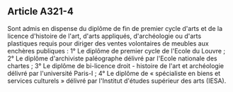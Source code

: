 Article A321-4
----
Sont admis en dispense du diplôme de fin de premier cycle d'arts et de la
licence d'histoire de l'art, d'arts appliqués, d'archéologie ou d'arts
plastiques requis pour diriger des ventes volontaires de meubles aux enchères
publiques : 1° Le diplôme de premier cycle de l'Ecole du Louvre ; 2° Le diplôme
d'archiviste paléographe délivré par l'Ecole nationale des chartes ; 3° Le
diplôme de bi-licence droit - histoire de l'art et archéologie délivré par
l'université Paris-I ; 4° Le diplôme de « spécialiste en biens et services
culturels » délivré par l'Institut d'études supérieur des arts (IESA).
